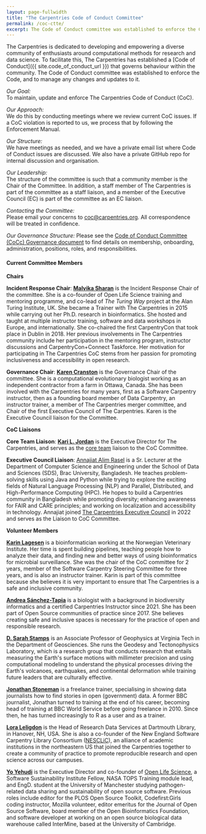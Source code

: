 ```yaml
---
layout: page-fullwidth
title: "The Carpentries Code of Conduct Committee"
permalink: /coc-ctte/
excerpt: The Code of Conduct committee was established to enforce the Code, and to manage any changes and updates to it.
---
```


The Carpentries is dedicated to developing and empowering a diverse community of enthusiasts around computational methods 
for research and data science. To facilitate this, The Carpentries has established a [Code of Conduct]({{ site.code_of_conduct_url }}) that governs 
behaviour within the community. The Code of Conduct committee was established to enforce the Code, and to manage any changes and updates to it.

_Our Goal:_    
To maintain, update and enforce The Carpentries Code of Conduct (CoC).

_Our Approach:_    
We do this by conducting meetings where we review current CoC issues. If a CoC violation is reported to us, we process that by following the Enforcement Manual.

_Our Structure:_    
We have meetings as needed, and we have a private email list where Code of Conduct issues are discussed. We also have a private GitHub repo for internal discussion and organisation.

_Our Leadership:_    
The structure of the committee is such that a community member is the Chair of the Committee. In addition, a  staff member of The Carpentries is part of the committee as a staff liaison, and a member of the Executive Council (EC) is part of the committee as an EC liaison.

_Contacting the Committee:_     
Please email your concerns to [coc@carpentries.org](mailto:coc@carpentries.org). All correspondence will be treated in confidence.

_Our Governance Structure:_ Please see the [Code of Conduct Committee (CoCc) Governance document]({{site.handbook_url}}/topic_folders/policies/coc-governance.html) to find details on membership, onboarding, administration, positions, roles, and responsibilities.

#### Current Committee Members

**Chairs**

**Incident Response Chair**: [**Malvika Sharan**](https://github.com/malvikasharan) is the Incident Response Chair of the committee. She is a co-founder of Open Life Science training and mentoring programme, and co-lead of _The Turing Way_ project at the Alan Turing Institute, UK. She became a Trainer with The Carpentries in 2015 while carrying out her Ph.D. research in bioinformatics. She hosted and taught at multiple instructor training, software and data workshops in Europe, and internationally. She co-chaired the first CarpentryCon that took place in Dublin in 2018. Her previous involvements in The Carpentries community include her participation in the mentoring program, instructor discussions and CarpentryCon+Connect Taskforce. Her motivation for participating in The Carpentries CoC stems from her passion for promoting inclusiveness and accessibility in open research.

**Governance Chair**: [**Karen Cranston**](https://github.com/kcranston) is the Governance Chair of the committee. She is a computational evolutionary biologist working as an independent contractor from a farm in Ottawa, Canada. She has been involved with the Carpentries for many years, first as a Software Carpentry instructor, then as a founding board member of Data Carpentry, an instructor trainer, a member of The Carpentries merger committee, and Chair of the first Executive Council of The Carpentries. Karen is the Executive Council liaison for the Committee. 

**CoC Liaisons**

**Core Team Liaison**: [**Kari L. Jordan**](https://github.com/kariljordan) is the Executive Director for The Carpentries, and serves as the [core team]({{site.url}}/team/) liaison to the CoC Committee.

**Executive Council Liaison**: [Annajiat Alim Rasel](http://annajiat.googlepages.com/) is a Sr. Lecturer at the Department of Computer Science and Engineering under the School of Data and Sciences (SDS), Brac University, Bangladesh. He teaches problem-solving skills using Java and Python while trying to explore the exciting fields of Natural Language Processing (NLP) and Parallel, Distributed, and High-Performance Computing (HPC). He hopes to build a Carpentries community in Bangladesh while promoting diversity; enhancing awareness for FAIR and CARE principles; and working on localization and accessibility in technology. Annajiat joined [The Carpentries Executive Council](https://carpentries.org/governance/) in 2022 and serves as the Liaison to CoC Committee.

**Volunteer Members**

[**Karin Lagesen**](https://github.com/karinlag) is a bioinformatician working at the Norwegian Veterinary Institute. Her time is spent building pipelines, teaching people how to analyze their data, and finding new and better ways of using bioinformatics for microbial surveillance. She was the chair of the CoC committee for 2 years, member of the Software Carpentry Steering Committee for three years, and is also an instructor trainer. Karin is part of this committee because she believes it is very important to ensure that The Carpentries is a safe and inclusive community. 

[**Andrea Sánchez-Tapia**](https://github.com/AndreaSanchezTapia) is a biologist with a background in biodiversity informatics and a certified Carpentries Instructor since 2021. She has been part of Open Source communities of practice since 2017. She believes creating safe and inclusive spaces is necessary for the practice of open and responsible research.

[**D. Sarah Stamps**](https://github.com/dsarahstamps) is an Associate Professor of Geophysics at Virginia Tech in the Department of Geosciences. She runs the Geodesy and Tectonophysics Laboratory, which is a research group that conducts research that entails measuring the Earth's surface motions with millimeter precision and using computational modeling to understand the physical processes driving the Earth's volcanoes, earthquakes, and continental deformation while training future leaders that are culturally effective.

[**Jonathan Stoneman**](https://github.com/Stonepeople) is a freelance trainer, specialising in showing data journalists how to find stories in open (government) data. A former BBC journalist, Jonathan turned to training at the end of his career, becoming head of training at BBC World Service before going freelance in 2010. Since then, he has turned increasingly to R as a user and as a trainer.

[**Lora Leligdon**](https://github.com/leligdon) is the Head of Research Data Services at Dartmouth Library, in Hanover, NH, USA. She is also a co-founder of the New England Software Carpentry Library Consortium ([NESCLiC](https://www.nesclic.com/)), an alliance of academic institutions in the northeastern US that joined the Carpentries together to create a community of practice to promote reproducible research and open science across our campuses.

[**Yo Yehudi**](https://yo-yehudi.com/) is the Executive Director and co-founder of [Open Life Science](https://openlifesci.org/), a Software Sustainability Institute Fellow, NASA TOPS Training module lead, and EngD. student at the University of Manchester studying pathogen-related data sharing and sustainability of open source software. Previous roles include editor for the PLOS Open Source Toolkit, Codefirst:Girls coding instructor, Mozilla volunteer, editor emeritus for the Journal of Open Source Software, board member of the Open Bioinformatics Foundation, and software developer at working on an open source biological data warehouse called InterMine, based at the University of Cambridge.
